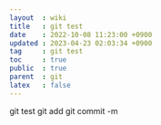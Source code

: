 ```yaml
---
layout  : wiki
title   : git test
date    : 2022-10-08 11:23:00 +0900
updated : 2023-04-23 02:03:34 +0900
tag     : git test
toc     : true
public  : true
parent  : git
latex   : false
---
```

git test
git add
git commit -m 
